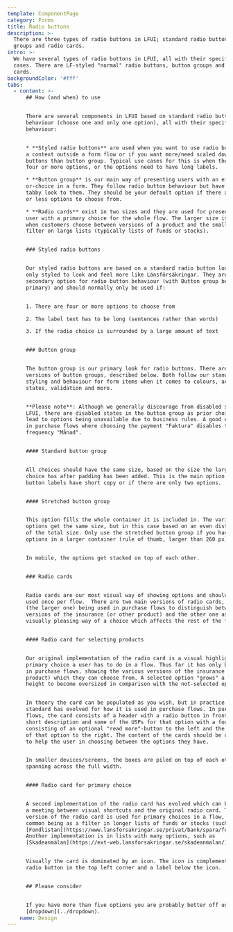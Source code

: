 ```yaml
---
template: ComponentPage
category: Forms
title: Radio buttons
description: >-
  There are three types of radio buttons in LFUI; standard radio buttons, button
  groups and radio cards.
intro: >-
  We have several types of radio buttons in LFUI, all with their specific use
  cases. There are LF-styled "normal" radio buttons, button groups and radio
  cards.
backgroundColor: '#fff'
tabs:
  - content: >-
      ## How (and when) to use


      There are several components in LFUI based on standard radio button
      behaviour (choose one and only one option), all with their specific
      behaviour:


      * **Styled radio buttons** are used when you want to use radio buttons in
      a context outside a form flow or if you want more/need scaled down radio
      buttons than button group. Typical use cases for this is when there are
      four or more options, or the options need to have long labels.

      * **Button group** is our main way of presenting users with an either
      or-choice in a form. They follow radio button behaviour but have a more
      tabby look to them. They should be your default option if there are three
      or less options to choose from.

      * **Radio cards** exist in two sizes and they are used for presenting the
      user with a primary choice for the whole flow. The larger size is used
      when customers choose between versions of a product and the smaller as a
      filter on large lists (typically lists of funds or stocks).


      ### Styled radio buttons


      Our styled radio buttons are based on a standard radio button look and
      only styled to look and feel more like Länsförsäkringar. They are our
      secondary option for radio button behaviour (with Button group being our
      primary) and should normally only be used if:


      1. There are four or more options to choose from

      2. The label text has to be long (sentences rather than words)

      3. If the radio choice is surrounded by a large amount of text


      ### Button group


      The button group is our primary look for radio buttons. There are two
      versions of button groups, described below. Both follow our standard
      styling and behaviour for form items when it comes to colours, active
      states, validation and more.


      **Please note**: Although we generally discourage from disabled states in
      LFUI, there are disabled states in the button group as prior choices can
      lead to options being unavailable due to business rules. A good example is
      in purchase flows where choosing the payment "Faktura" disables the time
      frequency "Månad".


      #### Standard button group


      All choices should have the same size, based on the size the largest
      choice has after padding has been added. This is the main option when the
      button labels have short copy or if there are only two options.


      #### Stretched button group


      This option fills the whole container it is included in. The various
      options get the same size, but in this case based on an even distribution
      of the total size. Only use the stretched button group if you have three
      options in a larger container (rule of thumb, larger than 260 px).


      In mobile, the options get stacked on top of each other.


      ### Radio cards


      Radio cards are our most visual way of showing options and should only be
      used once per flow.  There are two main versions of radio cards, with one
      (the larger one) being used in purchase flows to distinguish between
      versions of the insurance (or other product) and the other one as a more
      visually pleasing way of a choice which affects the rest of the flow.


      #### Radio card for selecting products


      Our original implementation of the radio card is a visual highlight of the
      primary choice a user has to do in a flow. Thus far it has only been used
      in purchase flows, showing the various versions of the insurance (or other
      product) which they can choose from. A selected option "grows" a bit in
      height to become oversized in comparison with the not-selected options.


      In theory the card can be populated as you wish, but in practice a
      standard has evolved for how it is used in purchase flows. In purchase
      flows, the card consists of a header with a radio button in front of it, a
      short description and some of the USPs for that option with a footer
      consisting of an optional "read more"-button to the left and the the price
      of that option to the right. The content of the cards should be chosen as
      to help the user in choosing between the options they have.


      In smaller devices/screens, the boxes are piled on top of each other,
      spanning across the full width. 


      #### Radio card for primary choice


      A second implementation of the radio card has evolved which can be seen as
      a meeting between visual shortcuts and the original radio card. This
      version of the radio card is used for primary choices in a flow, the most
      common being as a filter in longer lists of funds or stocks (such as
      [Fondlistan](https://www.lansforsakringar.se/privat/bank/spara/fondkurser/?shortcut=1)).
      Another implementation is in lists with many options, such as
      [Skadeanmälan](https://ext-web.lansforsakringar.se/skadeanmalan/).


      Visually the card is dominated by an icon. The icon is complemented by a
      radio button in the top left corner and a label below the icon.


      ## Please consider


      If you have more than five options you are probably better off using a
      [dropdown](../dropdown).
    name: Design
---
```


